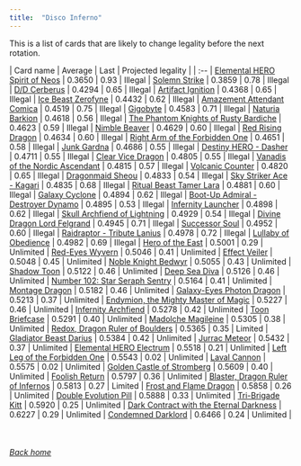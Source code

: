 ```yaml
---
title:  "Disco Inferno"
---
```


This is a list of cards that are likely to change legality before the next rotation.

| Card name | Average | Last | Projected legality |
| :-- |
[Elemental HERO Spirit of Neos](https://db.ygoprodeck.com/card/?search=Elemental%20HERO%20Spirit%20of%20Neos) | 0.3650 | 0.93 | Illegal |
[Solemn Strike](https://db.ygoprodeck.com/card/?search=Solemn%20Strike) | 0.3859 | 0.78 | Illegal |
[D/D Cerberus](https://db.ygoprodeck.com/card/?search=D/D%20Cerberus) | 0.4294 | 0.65 | Illegal |
[Artifact Ignition](https://db.ygoprodeck.com/card/?search=Artifact%20Ignition) | 0.4368 | 0.65 | Illegal |
[Ice Beast Zerofyne](https://db.ygoprodeck.com/card/?search=Ice%20Beast%20Zerofyne) | 0.4432 | 0.62 | Illegal |
[Amazement Attendant Comica](https://db.ygoprodeck.com/card/?search=Amazement%20Attendant%20Comica) | 0.4519 | 0.75 | Illegal |
[Gigobyte](https://db.ygoprodeck.com/card/?search=Gigobyte) | 0.4583 | 0.71 | Illegal |
[Naturia Barkion](https://db.ygoprodeck.com/card/?search=Naturia%20Barkion) | 0.4618 | 0.56 | Illegal |
[The Phantom Knights of Rusty Bardiche](https://db.ygoprodeck.com/card/?search=The%20Phantom%20Knights%20of%20Rusty%20Bardiche) | 0.4623 | 0.59 | Illegal |
[Nimble Beaver](https://db.ygoprodeck.com/card/?search=Nimble%20Beaver) | 0.4629 | 0.60 | Illegal |
[Red Rising Dragon](https://db.ygoprodeck.com/card/?search=Red%20Rising%20Dragon) | 0.4634 | 0.60 | Illegal |
[Right Arm of the Forbidden One](https://db.ygoprodeck.com/card/?search=Right%20Arm%20of%20the%20Forbidden%20One) | 0.4651 | 0.58 | Illegal |
[Junk Gardna](https://db.ygoprodeck.com/card/?search=Junk%20Gardna) | 0.4686 | 0.55 | Illegal |
[Destiny HERO - Dasher](https://db.ygoprodeck.com/card/?search=Destiny%20HERO%20-%20Dasher) | 0.4711 | 0.55 | Illegal |
[Clear Vice Dragon](https://db.ygoprodeck.com/card/?search=Clear%20Vice%20Dragon) | 0.4805 | 0.55 | Illegal |
[Vanadis of the Nordic Ascendant](https://db.ygoprodeck.com/card/?search=Vanadis%20of%20the%20Nordic%20Ascendant) | 0.4815 | 0.57 | Illegal |
[Volcanic Counter](https://db.ygoprodeck.com/card/?search=Volcanic%20Counter) | 0.4820 | 0.65 | Illegal |
[Dragonmaid Sheou](https://db.ygoprodeck.com/card/?search=Dragonmaid%20Sheou) | 0.4833 | 0.54 | Illegal |
[Sky Striker Ace - Kagari](https://db.ygoprodeck.com/card/?search=Sky%20Striker%20Ace%20-%20Kagari) | 0.4835 | 0.68 | Illegal |
[Ritual Beast Tamer Lara](https://db.ygoprodeck.com/card/?search=Ritual%20Beast%20Tamer%20Lara) | 0.4881 | 0.60 | Illegal |
[Galaxy Cyclone](https://db.ygoprodeck.com/card/?search=Galaxy%20Cyclone) | 0.4894 | 0.62 | Illegal |
[Boot-Up Admiral - Destroyer Dynamo](https://db.ygoprodeck.com/card/?search=Boot-Up%20Admiral%20-%20Destroyer%20Dynamo) | 0.4895 | 0.53 | Illegal |
[Infernity Launcher](https://db.ygoprodeck.com/card/?search=Infernity%20Launcher) | 0.4898 | 0.62 | Illegal |
[Skull Archfiend of Lightning](https://db.ygoprodeck.com/card/?search=Skull%20Archfiend%20of%20Lightning) | 0.4929 | 0.54 | Illegal |
[Divine Dragon Lord Felgrand](https://db.ygoprodeck.com/card/?search=Divine%20Dragon%20Lord%20Felgrand) | 0.4945 | 0.71 | Illegal |
[Successor Soul](https://db.ygoprodeck.com/card/?search=Successor%20Soul) | 0.4952 | 0.60 | Illegal |
[Raidraptor - Tribute Lanius](https://db.ygoprodeck.com/card/?search=Raidraptor%20-%20Tribute%20Lanius) | 0.4978 | 0.72 | Illegal |
[Lullaby of Obedience](https://db.ygoprodeck.com/card/?search=Lullaby%20of%20Obedience) | 0.4982 | 0.69 | Illegal |
[Hero of the East](https://db.ygoprodeck.com/card/?search=Hero%20of%20the%20East) | 0.5001 | 0.29 | Unlimited |
[Red-Eyes Wyvern](https://db.ygoprodeck.com/card/?search=Red-Eyes%20Wyvern) | 0.5046 | 0.41 | Unlimited |
[Effect Veiler](https://db.ygoprodeck.com/card/?search=Effect%20Veiler) | 0.5048 | 0.45 | Unlimited |
[Noble Knight Bedwyr](https://db.ygoprodeck.com/card/?search=Noble%20Knight%20Bedwyr) | 0.5055 | 0.43 | Unlimited |
[Shadow Toon](https://db.ygoprodeck.com/card/?search=Shadow%20Toon) | 0.5122 | 0.46 | Unlimited |
[Deep Sea Diva](https://db.ygoprodeck.com/card/?search=Deep%20Sea%20Diva) | 0.5126 | 0.46 | Unlimited |
[Number 102: Star Seraph Sentry](https://db.ygoprodeck.com/card/?search=Number%20102:%20Star%20Seraph%20Sentry) | 0.5164 | 0.41 | Unlimited |
[Montage Dragon](https://db.ygoprodeck.com/card/?search=Montage%20Dragon) | 0.5182 | 0.46 | Unlimited |
[Galaxy-Eyes Photon Dragon](https://db.ygoprodeck.com/card/?search=Galaxy-Eyes%20Photon%20Dragon) | 0.5213 | 0.37 | Unlimited |
[Endymion, the Mighty Master of Magic](https://db.ygoprodeck.com/card/?search=Endymion,%20the%20Mighty%20Master%20of%20Magic) | 0.5227 | 0.46 | Unlimited |
[Infernity Archfiend](https://db.ygoprodeck.com/card/?search=Infernity%20Archfiend) | 0.5278 | 0.42 | Unlimited |
[Toon Briefcase](https://db.ygoprodeck.com/card/?search=Toon%20Briefcase) | 0.5291 | 0.40 | Unlimited |
[Madolche Magileine](https://db.ygoprodeck.com/card/?search=Madolche%20Magileine) | 0.5305 | 0.38 | Unlimited |
[Redox, Dragon Ruler of Boulders](https://db.ygoprodeck.com/card/?search=Redox,%20Dragon%20Ruler%20of%20Boulders) | 0.5365 | 0.35 | Limited |
[Gladiator Beast Darius](https://db.ygoprodeck.com/card/?search=Gladiator%20Beast%20Darius) | 0.5384 | 0.42 | Unlimited |
[Jurrac Meteor](https://db.ygoprodeck.com/card/?search=Jurrac%20Meteor) | 0.5432 | 0.37 | Unlimited |
[Elemental HERO Electrum](https://db.ygoprodeck.com/card/?search=Elemental%20HERO%20Electrum) | 0.5518 | 0.21 | Unlimited |
[Left Leg of the Forbidden One](https://db.ygoprodeck.com/card/?search=Left%20Leg%20of%20the%20Forbidden%20One) | 0.5543 | 0.02 | Unlimited |
[Laval Cannon](https://db.ygoprodeck.com/card/?search=Laval%20Cannon) | 0.5575 | 0.02 | Unlimited |
[Golden Castle of Stromberg](https://db.ygoprodeck.com/card/?search=Golden%20Castle%20of%20Stromberg) | 0.5609 | 0.40 | Unlimited |
[Foolish Return](https://db.ygoprodeck.com/card/?search=Foolish%20Return) | 0.5797 | 0.36 | Unlimited |
[Blaster, Dragon Ruler of Infernos](https://db.ygoprodeck.com/card/?search=Blaster,%20Dragon%20Ruler%20of%20Infernos) | 0.5813 | 0.27 | Limited |
[Frost and Flame Dragon](https://db.ygoprodeck.com/card/?search=Frost%20and%20Flame%20Dragon) | 0.5858 | 0.26 | Unlimited |
[Double Evolution Pill](https://db.ygoprodeck.com/card/?search=Double%20Evolution%20Pill) | 0.5888 | 0.33 | Unlimited |
[Tri-Brigade Kitt](https://db.ygoprodeck.com/card/?search=Tri-Brigade%20Kitt) | 0.5920 | 0.25 | Unlimited |
[Dark Contract with the Eternal Darkness](https://db.ygoprodeck.com/card/?search=Dark%20Contract%20with%20the%20Eternal%20Darkness) | 0.6227 | 0.29 | Unlimited |
[Condemned Darklord](https://db.ygoprodeck.com/card/?search=Condemned%20Darklord) | 0.6466 | 0.24 | Unlimited |

<br>

###### [Back home](index)